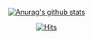  <div align=center>
	
 [![Anurag's github stats](https://github-readme-stats.vercel.app/api?username=dlrtn)](https://github.com/dlrtn/github-readme-stats)
	
 </div>
 <div align=center>
	
[![Hits](https://hits.seeyoufarm.com/api/count/incr/badge.svg?url=https%3A%2F%2Fgithub.com%2Fdlrtn%2Fhit-counter&count_bg=%2379C83D&title_bg=%23555555&icon=&icon_color=%23E7E7E7&title=hits&edge_flat=false)](https://hits.seeyoufarm.com)
	
 </div>
